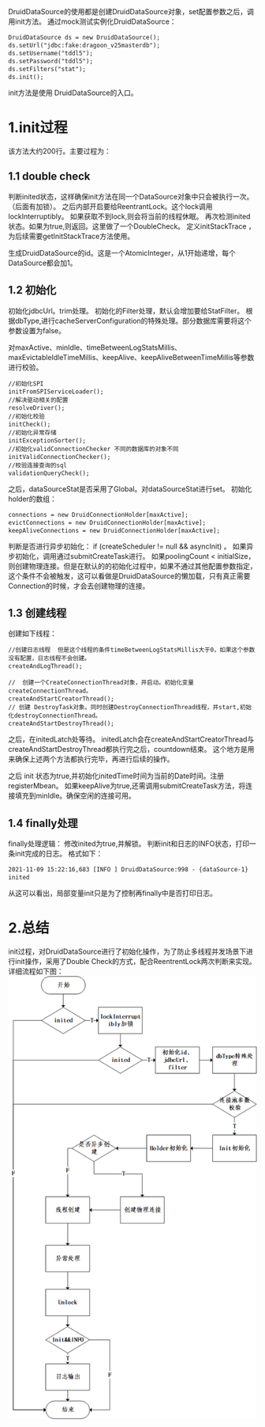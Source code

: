 DruidDataSource的使用都是创建DruidDataSource对象，set配置参数之后，调用init方法。
通过mock测试实例化DruidDataSource：
```
DruidDataSource ds = new DruidDataSource();
ds.setUrl("jdbc:fake:dragoon_v25masterdb");
ds.setUsername("tddl5");
ds.setPassword("tddl5");
ds.setFilters("stat");
ds.init();
```
init方法是使用 DruidDataSource的入口。

# 1.init过程

该方法大约200行。主要过程为：

## 1.1 double check 
判断inited状态，这样确保init方法在同一个DataSource对象中只会被执行一次。（后面有加锁）。
之后内部开启要给ReentrantLock。这个lock调用lockInterruptibly。 如果获取不到lock,则会将当前的线程休眠。
再次检测inited状态。如果为true,则返回。这里做了一个DoubleCheck。
定义initStackTrace ，为后续需要getInitStackTrace方法使用。

生成DruidDataSource的id。这是一个AtomicInteger，从1开始递增，每个DataSource都会加1。

## 1.2 初始化
初始化jdbcUrl。trim处理。
初始化的Filter处理，默认会增加要给StatFilter。
根据dbType,进行cacheServerConfiguration的特殊处理。部分数据库需要将这个参数设置为false。

对maxActive、minIdle、timeBetweenLogStatsMillis、maxEvictableIdleTimeMillis、keepAlive、keepAliveBetweenTimeMillis等参数进行校验。

```
//初始化SPI
initFromSPIServiceLoader();
//解决驱动相关的配置
resolveDriver();
//初始化校验
initCheck();
//初始化异常存储
initExceptionSorter();
//初始化validConnectionChecker 不同的数据库的对象不同
initValidConnectionChecker();
//校验连接查询的sql
validationQueryCheck();
```

之后，dataSourceStat是否采用了Global。对dataSourceStat进行set。
初始化holder的数组：
```
connections = new DruidConnectionHolder[maxActive];
evictConnections = new DruidConnectionHolder[maxActive];
keepAliveConnections = new DruidConnectionHolder[maxActive];
```

判断是否进行异步初始化： if (createScheduler != null && asyncInit) 。
如果异步初始化，调用通过submitCreateTask进行。
如果poolingCount < initialSize，则创建物理连接。但是在默认的的初始化过程中，如果不通过其他配置参数指定，这个条件不会被触发，这可以看做是DruidDataSource的懒加载，只有真正需要Connection的时候，才会去创建物理的连接。

## 1.3 创建线程
创建如下线程：
```
//创建日志线程  但是这个线程的条件timeBetweenLogStatsMillis大于0，如果这个参数没有配置，日志线程不会创建。
createAndLogThread();

//  创建一个CreateConnectionThread对象，并启动。初始化变量createConnectionThread。
createAndStartCreatorThread();
// 创建 DestroyTask对象。同时创建DestroyConnectionThread线程，并start,初始化destroyConnectionThread。
createAndStartDestroyThread();
```

之后，在initedLatch处等待。
initedLatch会在createAndStartCreatorThread与createAndStartDestroyThread都执行完之后，countdown结束。
这个地方是用来确保上述两个方法都执行完毕，再进行后续的操作。

之后 init 状态为true,并初始化initedTime时间为当前的Date时间。注册registerMbean。
如果keepAlive为true,还需调用submitCreateTask方法，将连接填充到minIdle。确保空闲的连接可用。

## 1.4 finally处理
finally处理逻辑：
修改inited为true,并解锁。
判断init和日志的INFO状态，打印一条init完成的日志。
格式如下：
```
2021-11-09 15:22:16,683 [INFO ] DruidDataSource:998 - {dataSource-1} inited
```
从这可以看出，局部变量init只是为了控制再finally中是否打印日志。


# 2.总结
init过程，对DruidDataSource进行了初始化操作，为了防止多线程并发场景下进行init操作，采用了Double Check的方式，配合ReentrentLock两次判断来实现。
详细流程如下图：
![init方法执行流程](../images/init方法执行流程.png)

